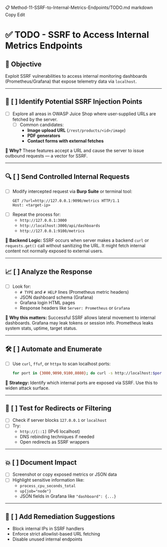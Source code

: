 📋 Method-11-SSRF-to-Internal-Metrics-Endpoints/TODO.md
markdown
Copy
Edit
# ✅ TODO - SSRF to Access Internal Metrics Endpoints

## 🎯 Objective
Exploit SSRF vulnerabilities to access internal monitoring dashboards (Prometheus/Grafana) that expose telemetry data via `localhost`.

---

## 🧪 [ ] Identify Potential SSRF Injection Points
- [ ] Explore all areas in OWASP Juice Shop where user-supplied URLs are fetched by the server.
  - [ ] Common candidates:
    - **Image upload URL** (`/rest/products/<id>/image`)
    - **PDF generators**
    - **Contact forms with external fetches**

🧠 **Why?** These features accept a URL and cause the server to issue outbound requests — a vector for SSRF.

---

## 🔍 [ ] Send Controlled Internal Requests
- [ ] Modify intercepted request via **Burp Suite** or terminal tool:
    ```http
    GET /?url=http://127.0.0.1:9090/metrics HTTP/1.1
    Host: <target-ip>
    ```
- [ ] Repeat the process for:
    - `http://127.0.0.1:3000`
    - `http://localhost:3000/api/dashboards`
    - `http://127.0.0.1:9100/metrics`

🧠 **Backend Logic:** SSRF occurs when server makes a backend `curl` or `requests.get()` call without sanitizing the URL. It might fetch internal content not normally exposed to external users.

---

## 📈 [ ] Analyze the Response
- [ ] Look for:
    - `# TYPE` and `# HELP` lines (Prometheus metric headers)
    - JSON dashboard schema (Grafana)
    - Grafana login HTML pages
    - Response headers like `Server: Prometheus` or `Grafana`

🧠 **Why this matters:** Successful SSRF allows lateral movement to internal dashboards. Grafana may leak tokens or session info. Prometheus leaks system stats, uptime, target status.

---

## 🛠️ [ ] Automate and Enumerate
- [ ] Use `curl`, `ffuf`, or `httpx` to scan localhost ports:
    ```bash
    for port in {3000,9090,9100,8080}; do curl -s http://localhost:$port/metrics; done
    ```

🧠 **Strategy:** Identify which internal ports are exposed via SSRF. Use this to widen attack surface.

---

## 🔄 [ ] Test for Redirects or Filtering
- [ ] Check if server blocks `127.0.0.1` or `localhost`
- [ ] Try:
    - `http://[::1]` (IPv6 localhost)
    - DNS rebinding techniques if needed
    - Open redirects as SSRF wrappers

---

## 💥 [ ] Document Impact
- [ ] Screenshot or copy exposed metrics or JSON data
- [ ] Highlight sensitive information like:
    - `process_cpu_seconds_total`
    - `up{job="node"}`
    - JSON fields in Grafana like `"dashboard": {...}`

---

## 🧯 [ ] Add Remediation Suggestions
- Block internal IPs in SSRF handlers
- Enforce strict allowlist-based URL fetching
- Disable unused internal endpoints
